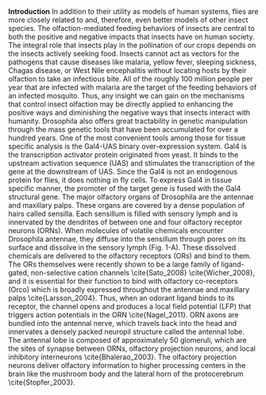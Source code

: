 **Introduction**
In addition to their utility as models of human systems, flies are more closely related to and, therefore, even better models of other insect species. The olfaction-mediated feeding behaviors of insects are central to both the positive and negative impacts that insects have on human society. The integral role that insects play in the pollination of our crops depends on the insects actively seeking food. Insects cannot act as vectors for the pathogens that cause diseases like malaria, yellow fever, sleeping sickness, Chagas disease, or West Nile encephalitis without locating hosts by their olfaction to take an infectious bite. All of the roughly 100 million people per year that are infected with malaria are the target of the feeding behaviors of an infected mosquito. Thus, any insight we can gain on the mechanisms that control insect olfaction may be directly applied to enhancing the positive ways and diminishing the negative ways that insects interact with humanity.
Drosophila also offers great tractability in genetic manipulation through the mass genetic tools that have been accumulated for over a hundred years. One of the most convenient tools among those for tissue specific analysis is the Gal4-UAS binary over-expression system. Gal4 is the transcription activator protein originated from yeast. It binds to the upstream activation sequence (UAS) and stimulates the transcription of the gene at the downstream of UAS. Since the Gal4 is not an endogenous protein for flies, it does nothing in fly cells. To express Gal4 in tissue specific manner, the promoter of the target gene is fused with the Gal4 structural gene.
The major olfactory organs of Drosophila are the antennae and maxillary palps. These organs are covered by a dense population of hairs called sensilla. Each sensillum is filled with sensory lymph and is innervated by the dendrites of between one and four olfactory receptor neurons (ORNs). When molecules of volatile chemicals encounter Drosophila antennae, they diffuse into the sensillum through pores on its surface and dissolve in the sensory lymph (Fig. 1-A). These dissolved chemicals are delivered to the olfactory receptors (ORs) and bind to them. The ORs themselves were recently shown to be a large family of ligand-gated, non-selective cation channels \cite{Sato_2008} \cite{Wicher_2008}, and it is essential for their function to bind with olfactory co-receptors (Orco) which is broadly expressed throughout the antennae and maxillary palps \cite{Larsson_2004}. Thus, when an odorant ligand binds to its receptor, the channel opens and produces a local field potential (LFP) that triggers action potentials in the ORN \cite{Nagel_2011}. ORN axons are bundled into the antennal nerve, which travels back into the head and innervates a densely packed neuropil structure called the antennal lobe. The antennal lobe is composed of approximately 50 glomeruli, which are the sites of synapse between ORNs, olfactory projection neurons, and local inhibitory interneurons \cite{Bhalerao_2003}. The olfactory projection neurons deliver olfactory information to higher processing centers in the brain like the mushroom body and the lateral horn of the protocerebrum \cite{Stopfer_2003}.